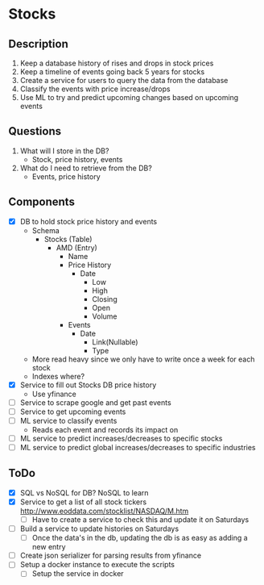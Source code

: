 # Stocks

## Description

1. Keep a database history of rises and drops in stock prices
2. Keep a timeline of events going back 5 years for stocks
3. Create a service for users to query the data from the database
4. Classify the events with price increase/drops
5. Use ML to try and predict upcoming changes based on upcoming events

## Questions
1. What will I store in the DB?
    - Stock, price history, events
2. What do I need to retrieve from the DB?
    - Events, price history

## Components
- [x] DB to hold stock price history and events
    * Schema
        - Stocks (Table)
            - AMD (Entry)
                - Name
                - Price History
                    - Date
                        - Low
                        - High
                        - Closing
                        - Open
                        - Volume
                - Events
                    - Date
                        - Link(Nullable)
                        - Type
    * More read heavy since we only have to write once a week for each stock
    * Indexes where?
- [x] Service to fill out Stocks DB price history
    * Use yfinance
- [ ] Service to scrape google and get past events
- [ ] Service to get upcoming events
- [ ] ML service to classify events
    * Reads each event and records its impact on 
- [ ] ML service to predict increases/decreases to specific stocks
- [ ] ML service to predict global increases/decreases to specific industries

## ToDo
- [x] SQL vs NoSQL for DB?
    NoSQL to learn
- [x] Service to get a list of all stock tickers
    http://www.eoddata.com/stocklist/NASDAQ/M.htm
    - [ ] Have to create a service to check this and update it on Saturdays
- [ ] Build a service to update histories on Saturdays
    - [ ] Once the data's in the db, updating the db is as easy as adding a new entry
- [ ] Create json serializer for parsing results from yfinance
- [ ] Setup a docker instance to execute the scripts
    - [ ] Setup the service in docker